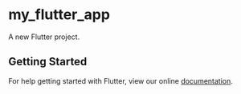 # my_flutter_app

A new Flutter project.

## Getting Started

For help getting started with Flutter, view our online
[documentation](https://flutter.io/).
